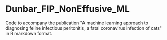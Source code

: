 # Dunbar_FIP_NonEffusive_ML
Code to accompany the publication "A machine learning approach to diagnosing feline infectious peritonitis, a fatal coronavirus infection of cats" in R markdown format.
